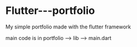 # Flutter---portfolio
My simple portfolio made with the flutter framework

main code is in portfolio --> lib --> main.dart